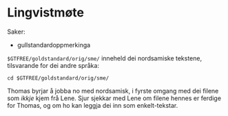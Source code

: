 # Lingvistmøte

Saker:
* gullstandardoppmerkinga

`$GTFREE/goldstandard/orig/sme/` inneheld dei nordsamiske tekstene, tilsvarande for dei andre språka:

```
cd $GTFREE/goldstandard/orig/sme/
```

Thomas byrjar å jobba no med nordsamisk, i fyrste omgang med dei filene som
*ikkje* kjem frå Lene. Sjur sjekkar med Lene om filene hennes er ferdige for
Thomas, og om ho kan leggja dei inn som enkelt-tekstar.
